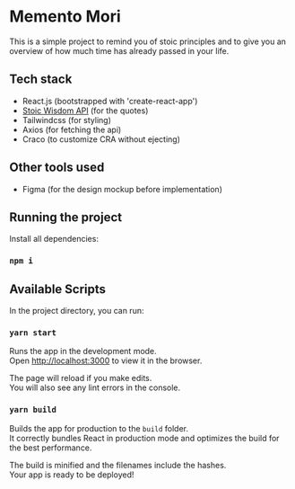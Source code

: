 # Memento Mori

This is a simple project to remind you of stoic principles and to give you an overview of how much time has already passed in your life.

## Tech stack

- React.js (bootstrapped with 'create-react-app')
- [Stoic Wisdom API](https://stoic-wisdom.com/api) (for the quotes)
- Tailwindcss (for styling)
- Axios (for fetching the api)
- Craco (to customize CRA without ejecting)

## Other tools used

- Figma (for the design mockup before implementation)

## Running the project

Install all dependencies:

### `npm i`

## Available Scripts

In the project directory, you can run:

### `yarn start`

Runs the app in the development mode.\
Open [http://localhost:3000](http://localhost:3000) to view it in the browser.

The page will reload if you make edits.\
You will also see any lint errors in the console.

### `yarn build`

Builds the app for production to the `build` folder.\
It correctly bundles React in production mode and optimizes the build for the best performance.

The build is minified and the filenames include the hashes.\
Your app is ready to be deployed!
